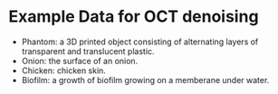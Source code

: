 # Example Data for OCT denoising

- Phantom: a 3D printed object consisting of alternating layers of transparent and translucent plastic.
- Onion: the surface of an onion.
- Chicken: chicken skin.
- Biofilm: a growth of biofilm growing on a memberane under water.
